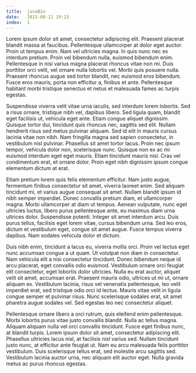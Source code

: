 ```yaml
---
title:  javaBin
date:   2015-08-11 19:23
index:  1
---
```


 
Lorem ipsum dolor sit amet, consectetur adipiscing elit. Praesent placerat blandit massa at faucibus. Pellentesque ullamcorper at dolor eget auctor. Proin ut tempus enim. Nam vel ultricies magna. In quis nunc nec ex interdum pretium. Proin vel bibendum nulla, euismod bibendum enim. Pellentesque in nisi varius magna placerat rhoncus vitae non mi. Duis porttitor orci velit, vel ornare nulla lobortis vel. Morbi quis posuere nulla. Praesent rhoncus augue sed tortor blandit, nec euismod eros bibendum. Fusce eros mauris, porta non efficitur a, finibus et ante. Pellentesque habitant morbi tristique senectus et netus et malesuada fames ac turpis egestas.

Suspendisse viverra velit vitae urna iaculis, sed interdum lorem lobortis. Sed a risus ornare, tristique nibh vel, dapibus libero. Sed ligula quam, blandit eget facilisis ut, vehicula eget ante. Etiam congue aliquet dignissim. Quisque tortor dui, tincidunt quis rhoncus nec, sagittis sed elit. Nullam hendrerit risus sed metus pulvinar aliquam. Sed id elit in mauris cursus lacinia vitae non nibh. Nam fringilla magna sed sapien consectetur, in vestibulum nisl pulvinar. Phasellus sit amet tortor lacus. Proin nec ipsum tempor, vehicula dolor non, scelerisque nunc. Quisque non ex ac mi euismod interdum eget eget mauris. Etiam tincidunt mauris nisl. Cras vel condimentum erat, et ornare dolor. Proin eget nibh dignissim ipsum congue elementum dictum at erat.

Etiam pretium lorem quis felis elementum efficitur. Nam justo augue, fermentum finibus consectetur sit amet, viverra laoreet enim. Sed aliquam tincidunt mi, et varius augue consequat sit amet. Nullam blandit ipsum id nibh semper imperdiet. Donec convallis pretium diam, et ullamcorper magna. Morbi ullamcorper at diam ut tempus. Aenean vulputate, nunc eget ultricies luctus, libero purus pellentesque ante, eu maximus diam urna ultrices dolor. Suspendisse potenti. Integer sit amet interdum arcu. Duis purus tellus, facilisis eget lorem vitae, cursus bibendum urna. Sed leo eros, dictum et vestibulum eget, congue sit amet augue. Fusce tempus viverra dapibus. Nam sodales vehicula dolor et dictum.

Duis nibh enim, tincidunt a lacus eu, viverra mollis orci. Proin vel lectus eget nunc accumsan congue a ut quam. Ut volutpat non diam in consectetur. Nam vehicula elit a nisi consectetur tincidunt. Donec bibendum neque id arcu placerat, eget convallis odio euismod. Vestibulum ornare orci feugiat elit consectetur, eget lobortis dolor ultricies. Nulla eu erat auctor, aliquet velit sit amet, accumsan erat. Praesent mauris odio, ultrices ut mi ut, ornare aliquam ex. Vestibulum lacinia, risus vel venenatis pellentesque, leo velit imperdiet erat, sed tristique odio orci id lectus. Mauris vitae velit in ligula congue semper et pulvinar risus. Nunc scelerisque sodales erat, sit amet pharetra augue sodales vel. Sed egestas leo nec consectetur aliquet.

Pellentesque ornare libero a orci rutrum, quis eleifend enim pellentesque. Morbi lobortis purus vitae justo convallis blandit. Nulla ac tellus magna. Aliquam aliquam nulla vel orci convallis tincidunt. Fusce eget finibus nunc, at blandit turpis. Lorem ipsum dolor sit amet, consectetur adipiscing elit. Phasellus ultricies lacus nisl, at facilisis nisl varius sed. Nullam tincidunt justo nunc, at efficitur ante feugiat ut. Nam eu arcu malesuada felis porttitor vestibulum. Duis scelerisque tellus erat, sed molestie arcu sagittis sed. Vestibulum lacinia auctor urna, nec aliquam elit auctor eget. Nulla gravida metus ac purus rhoncus egestas.

